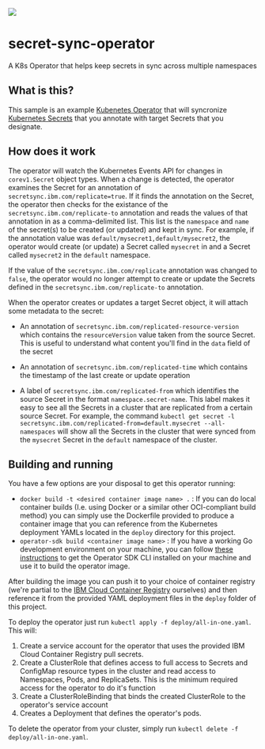 ![](https://github.com/unchartedsky/secret-sync-operator/workflows/Dockerize/badge.svg)

# secret-sync-operator
A K8s Operator that helps keep secrets in sync across multiple namespaces

## What is this?
This sample is an example [Kubenetes Operator](https://coreos.com/operators/) that will syncronize [Kubernetes Secrets](https://kubernetes.io/docs/concepts/configuration/secret/) that you annotate with target Secrets that you designate.

## How does it work
The operator will watch the Kubernetes Events API for changes in `corev1.Secret` object types. When a change is detected, the operator examines the Secret for an annotation of `secretsync.ibm.com/replicate=true`. If it finds the annotation on the Secret, the operator then checks for the existance of the `secretsync.ibm.com/replicate-to` annotation and reads the values of that annotation in as a comma-delimited list. This list is the `namespace` and `name` of the secret(s) to be created (or updated) and kept in sync. For example, if the annotation value was `default/mysecret1,default/mysecret2`, the operator would create (or update) a Secret called `mysecret` in and a Secret called `mysecret2` in the `default` namespace. 

If the value of the `secretsync.ibm.com/replicate` annotation was changed to `false`, the operator would no longer attempt to create or update the Secrets defined in the `secretsync.ibm.com/replicate-to` annotation. 

When the operator creates or updates a target Secret object, it will attach some metadata to the secret:

* An annotation of `secretsync.ibm.com/replicated-resource-version` which contains the `resourceVersion` value taken from the source Secret. This is useful to understand what content you'll find in the `data` field of the secret

* An annotation of `secretsync.ibm.com/replicated-time` which contains the timestamp of the last create or update operation

* A label of `secretsync.ibm.com/replicated-from` which identifies the source Secret in the format `namespace.secret-name`. This label makes it easy to see all the Secrets in a cluster that are replicated from a certain source Secret. For example, the command `kubectl get secret -l secretsync.ibm.com/replicated-from=default.mysecret --all-namespaces` will show all the Secrets in the cluster that were synced from the `mysecret` Secret in the `default` namespace of the cluster.

## Building and running
You have a few options are your disposal to get this operator running: 
* `docker build -t <desired container image name> .` : If you can do local container builds (I.e. using Docker or a similar other OCI-compliant build method) you can simply use the Dockerfile provided to produce a container image that you can reference from the Kubernetes deployment YAMLs located in the `deploy` directory for this project. 
* `operator-sdk build <container image name>` : If you have a working Go development environment on your machine, you can follow [these instructions](https://github.com/operator-framework/operator-sdk/blob/master/doc/user/install-operator-sdk.md) to get the Operator SDK CLI installed on your machine and use it to build the operator image. 

After building the image you can push it to your choice of container registry (we're partial to the [IBM Cloud Container Registry](https://cloud.ibm.com/kubernetes/catalog/registry) ourselves) and then reference it from the provided YAML deployment files in the `deploy` folder of this project.

To deploy the operator just run `kubectl apply -f deploy/all-in-one.yaml`. This will:
1. Create a service account for the operator that uses the provided IBM Cloud Container Registry pull secrets. 
2. Create a ClusterRole that defines access to full access to Secrets and ConfigMap resource types in the cluster and read access to Namespaces, Pods, and ReplicaSets. This is the minimum required access for the operator to do it's function
3. Create a ClusterRoleBinding that binds the created ClusterRole to the operator's service account
4. Creates a Deployment that defines the operator's pods.

To delete the operator from your cluster, simply run `kubectl delete -f deploy/all-in-one.yaml`. 

